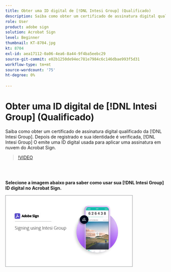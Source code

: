 ```yaml
---
title: Obter uma ID digital de [!DNL Intesi Group] (Qualificado)
description: Saiba como obter um certificado de assinatura digital qualificado da [!DNL Intesi Group]
role: User
product: adobe sign
solution: Acrobat Sign
level: Beginner
thumbnail: KT-8704.jpg
kt: 8704
exl-id: aea17112-0a06-4ea6-8a44-9f4ba5eebc29
source-git-commit: e02b1250de94ec781e7984c6c146dbae993f5d31
workflow-type: tm+mt
source-wordcount: '75'
ht-degree: 0%

---
```


# Obter uma ID digital de [!DNL Intesi Group] (Qualificado)

Saiba como obter um certificado de assinatura digital qualificado da [!DNL Intesi Group]. Depois de registrado e sua identidade é verificada, [!DNL Intesi Group] O emite uma ID digital usada para aplicar uma assinatura em nuvem do Acrobat Sign.

>[!VIDEO](https://video.tv.adobe.com/v/337064?hidetitle=true)

<br> 

**Selecione a imagem abaixo para saber como usar sua [!DNL Intesi Group] ID digital no Acrobat Sign.**

[![image](assets/IntesiSign_400.png)](intesi-sign.md)
